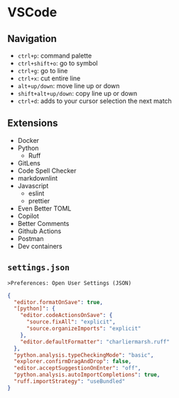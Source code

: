 # VSCode

## Navigation

- `ctrl+p`: command palette
- `ctrl+shift+o`: go to symbol
- `ctrl+g`: go to line
- `ctrl+x`: cut entire line
- `alt+up/down`: move line up or down
- `shift+alt+up/down`: copy line up or down
- `ctrl+d`: adds to your cursor selection the next match

## Extensions

- Docker
- Python
  - Ruff
- GitLens
- Code Spell Checker
- markdownlint
- Javascript
  - eslint
  - prettier
- Even Better TOML
- Copilot
- Better Comments
- Github Actions
- Postman
- Dev containers

## `settings.json`

`>Preferences: Open User Settings (JSON)`

```json
{
  "editor.formatOnSave": true,
  "[python]": {
    "editor.codeActionsOnSave": {
      "source.fixAll": "explicit",
      "source.organizeImports": "explicit"
    },
    "editor.defaultFormatter": "charliermarsh.ruff"
  },
  "python.analysis.typeCheckingMode": "basic",
  "explorer.confirmDragAndDrop": false,
  "editor.acceptSuggestionOnEnter": "off",
  "python.analysis.autoImportCompletions": true,
  "ruff.importStrategy": "useBundled"
}
```
